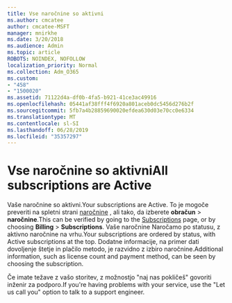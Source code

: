 ```yaml
---
title: Vse naročnine so aktivni
ms.author: cmcatee
author: cmcatee-MSFT
manager: mnirkhe
ms.date: 3/20/2018
ms.audience: Admin
ms.topic: article
ROBOTS: NOINDEX, NOFOLLOW
localization_priority: Normal
ms.collection: Adm_O365
ms.custom:
- "458"
- "1500020"
ms.assetid: 71122d4a-df0b-4fa5-b921-41ce3ac49916
ms.openlocfilehash: 05441af38fff4f6920a801aceb0dc5456d276b2f
ms.sourcegitcommit: 5fb7a4b28859690020efdea630d03e70cc0e6334
ms.translationtype: MT
ms.contentlocale: sl-SI
ms.lasthandoff: 06/28/2019
ms.locfileid: "35357297"
---
```

# <a name="all-subscriptions-are-active"></a><span data-ttu-id="b69de-102">Vse naročnine so aktivni</span><span class="sxs-lookup"><span data-stu-id="b69de-102">All subscriptions are Active</span></span>

<span data-ttu-id="b69de-103">Vaše naročnine so aktivni.</span><span class="sxs-lookup"><span data-stu-id="b69de-103">Your subscriptions are Active.</span></span> <span data-ttu-id="b69de-104">To je mogoče preveriti na spletni strani [naročnine](https://go.microsoft.com/fwlink/p/?linkid=842054) , ali tako, da izberete **obračun** \> **naročnine**.</span><span class="sxs-lookup"><span data-stu-id="b69de-104">This can be verified by going to the [Subscriptions](https://go.microsoft.com/fwlink/p/?linkid=842054) page, or by choosing **Billing** \> **Subscriptions**.</span></span> <span data-ttu-id="b69de-105">Vaše naročnine Naročamo po statusu, z aktivno naročnine na vrhu.</span><span class="sxs-lookup"><span data-stu-id="b69de-105">Your subscriptions are ordered by status, with Active subscriptions at the top.</span></span> <span data-ttu-id="b69de-106">Dodatne informacije, na primer dati dovoljenje štetje in plačilo metodo, je razvidno z izbiro naročnine.</span><span class="sxs-lookup"><span data-stu-id="b69de-106">Additional information, such as license count and payment method, can be seen by choosing the subscription.</span></span>
  
<span data-ttu-id="b69de-107">Če imate težave z vašo storitev, z možnostjo "naj nas pokličeš" govoriti inženir za podporo.</span><span class="sxs-lookup"><span data-stu-id="b69de-107">If you're having problems with your service, use the "Let us call you" option to talk to a support engineer.</span></span>
  